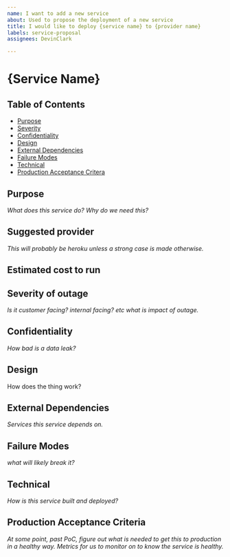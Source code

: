 ```yaml
---
name: I want to add a new service
about: Used to propose the deployment of a new service
title: I would like to deploy {service name} to {provider name}
labels: service-proposal
assignees: DevinClark

---
```


# {Service Name}

## Table of Contents
- [Purpose](#purpose)
- [Severity](#severity)
- [Confidentiality](#confidentiality)
- [Design](#design)
- [External Dependencies](#external-dependencies)
- [Failure Modes](#failure-modes)
- [Technical](#technical)
- [Production Acceptance Critera](#production-acceptance-criteria)

## Purpose

_What does this service do?
Why do we need this?_

## Suggested provider

_This will probably be heroku unless a strong case is made otherwise._

## Estimated cost to run

## Severity of outage

_Is it customer facing? internal facing? etc  what is impact of outage._

## Confidentiality

_How bad is a data leak?_

## Design

How does the thing work?

## External Dependencies

_Services this service depends on._

## Failure Modes

_what will likely break it?_

## Technical

_How is this service built and deployed?_


## Production Acceptance Criteria

_At some point, past PoC, figure out what is needed to get this to production in a healthy way. Metrics for us to monitor on to know the service is healthy._
